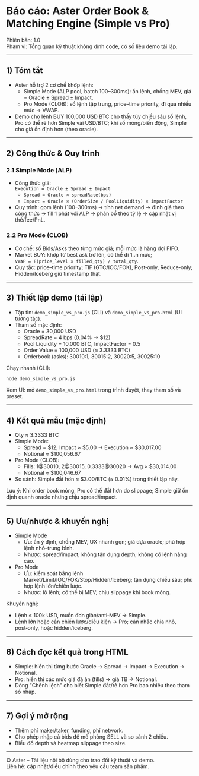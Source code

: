 # Báo cáo: Aster Order Book & Matching Engine (Simple vs Pro)

Phiên bản: 1.0  
Phạm vi: Tổng quan kỹ thuật không dính code, có số liệu demo tái lập.

---

## 1) Tóm tắt
- Aster hỗ trợ 2 cơ chế khớp lệnh:
  - Simple Mode (ALP pool, batch 100–300ms): ẩn lệnh, chống MEV, giá = Oracle ± Spread ± Impact.
  - Pro Mode (CLOB): sổ lệnh tập trung, price–time priority, đi qua nhiều mức → VWAP.
- Demo cho lệnh BUY 100,000 USD BTC cho thấy tùy chiều sâu sổ lệnh, Pro có thể rẻ hơn Simple vài USD/BTC; khi sổ mỏng/biến động, Simple cho giá ổn định hơn (theo oracle).

---

## 2) Công thức & Quy trình

### 2.1 Simple Mode (ALP)
- Công thức giá:  
  `Execution = Oracle ± Spread ± Impact`
  - `Spread = Oracle × spreadRate(bps)`
  - `Impact = Oracle × (OrderSize / PoolLiquidity) × impactFactor`
- Quy trình: gom lệnh (100–300ms) → tính net demand → định giá theo công thức → fill 1 phát với ALP → phân bổ theo tỷ lệ → cập nhật vị thế/fee/PnL.

### 2.2 Pro Mode (CLOB)
- Cơ chế: sổ Bids/Asks theo từng mức giá; mỗi mức là hàng đợi FIFO.  
- Market BUY: khớp từ best ask trở lên, có thể đi 1..n mức;  
  `VWAP = Σ(price_level × filled_qty) / total_qty`.
- Quy tắc: price–time priority; TIF (GTC/IOC/FOK), Post‑only, Reduce‑only; Hidden/Iceberg giữ timestamp thật.

---

## 3) Thiết lập demo (tái lập)
- Tập tin: `demo_simple_vs_pro.js` (CLI) và `demo_simple_vs_pro.html` (UI tương tác).
- Tham số mặc định:
  - Oracle = 30,000 USD
  - SpreadRate = 4 bps (0.04% → $12)
  - Pool Liquidity = 10,000 BTC, ImpactFactor = 0.5
  - Order Value = 100,000 USD (≈ 3.3333 BTC)
  - Orderbook (asks): 30010:1, 30015:2, 30020:5, 30025:10

Chạy nhanh (CLI):
```bash
node demo_simple_vs_pro.js
```
Xem UI: mở `demo_simple_vs_pro.html` trong trình duyệt, thay tham số và preset.

---

## 4) Kết quả mẫu (mặc định)
- Qty ≈ 3.3333 BTC
- Simple Mode:
  - Spread = $12; Impact ≈ $5.00 → Execution ≈ $30,017.00
  - Notional ≈ $100,056.67
- Pro Mode (CLOB):
  - Fills: 1@30010, 2@30015, 0.3333@30020 → Avg ≈ $30,014.00
  - Notional ≈ $100,046.67
- So sánh: Simple đắt hơn ≈ $3.00/BTC (≈ 0.01%) trong thiết lập này.

Lưu ý: Khi order book mỏng, Pro có thể đắt hơn do slippage; Simple giữ ổn định quanh oracle nhưng chịu spread/impact.

---

## 5) Ưu/nhược & khuyến nghị
- Simple Mode
  - Ưu: ẩn ý định, chống MEV, UX nhanh gọn; giá dựa oracle; phù hợp lệnh nhỏ–trung bình.
  - Nhược: spread/impact; không tận dụng depth; không có lệnh nâng cao.
- Pro Mode
  - Ưu: kiểm soát bằng lệnh Market/Limit/IOC/FOK/Stop/Hidden/Iceberg; tận dụng chiều sâu; phù hợp lệnh lớn/chiến lược.
  - Nhược: lộ lệnh; có thể bị MEV; chịu slippage khi book mỏng.

Khuyến nghị:  
- Lệnh ≤ 100k USD, muốn đơn giản/anti‑MEV → Simple.  
- Lệnh lớn hoặc cần chiến lược/điều kiện → Pro; cân nhắc chia nhỏ, post‑only, hoặc hidden/iceberg.

---

## 6) Cách đọc kết quả trong HTML
- Simple: hiển thị từng bước Oracle → Spread → Impact → Execution → Notional.  
- Pro: hiển thị các mức giá đã ăn (fills) → giá TB → Notional.  
- Dòng "Chênh lệch" cho biết Simple đắt/rẻ hơn Pro bao nhiêu theo tham số nhập.

---

## 7) Gợi ý mở rộng
- Thêm phí maker/taker, funding, phí network.
- Cho phép nhập cả bids để mô phỏng SELL và so sánh 2 chiều.
- Biểu đồ depth và heatmap slippage theo size.

---

© Aster – Tài liệu nội bộ dùng cho trao đổi kỹ thuật và demo.  
Liên hệ: cập nhật/điều chỉnh theo yêu cầu team sản phẩm.

